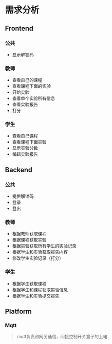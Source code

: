 # 需求分析

## Frontend

### 公共

* 显示解锁码

### 教师

* 查看自己的课程
* 查看课程下面的实验
* 开始实验
* 查看单个实验所有信息
* 查看实验报告
* 打分

### 学生

* 查看自己课程
* 查看课程下面实验
* 显示实验分数
* 编辑实验报告



## Backend

### 公共

* 提供解锁码
* 登录
* 登出

### 教师

* 根据教师获取课程
* 根据课程获取实验
* 根据实验获取所有学生的实验记录
* 根据学生和实验获取报告内容
* 修改学生实验记录（打分）

### 学生

* 根据学生获取课程
* 根据学生和课程获取实验信息
* 根据学生和实验提交报告



## Platform

### Mqtt

> mqtt负责和网关通信，间接控制开关盒子的上电




